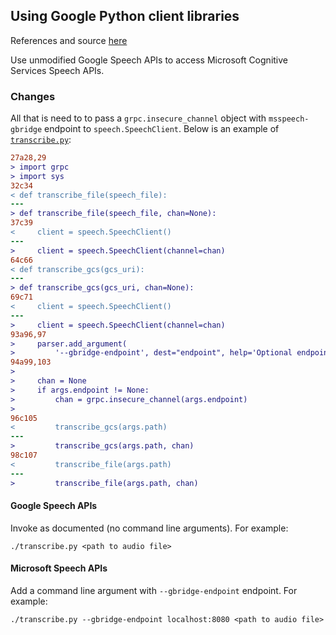 ## Using Google Python client libraries

References and source [here](https://cloud.google.com/speech/docs/reference/libraries#client-libraries-usage-python)

Use unmodified Google Speech APIs to access Microsoft Cognitive Services Speech APIs.

### Changes

All that is need to to pass a `grpc.insecure_channel` object with `msspeech-gbridge` endpoint to `speech.SpeechClient`. Below is an example of [`transcribe.py`](https://github.com/GoogleCloudPlatform/python-docs-samples/blob/master/speech/cloud-client/transcribe.py):

```patch
27a28,29
> import grpc
> import sys
32c34
< def transcribe_file(speech_file):
---
> def transcribe_file(speech_file, chan=None):
37c39
<     client = speech.SpeechClient()
---
>     client = speech.SpeechClient(channel=chan)
64c66
< def transcribe_gcs(gcs_uri):
---
> def transcribe_gcs(gcs_uri, chan=None):
69c71
<     client = speech.SpeechClient()
---
>     client = speech.SpeechClient(channel=chan)
93a96,97
>     parser.add_argument(
>         '--gbridge-endpoint', dest="endpoint", help='Optional endpoint to use for msspeech-gbridge service')
94a99,103
> 
>     chan = None
>     if args.endpoint != None:
>         chan = grpc.insecure_channel(args.endpoint)
> 
96c105
<         transcribe_gcs(args.path)
---
>         transcribe_gcs(args.path, chan)
98c107
<         transcribe_file(args.path)
---
>         transcribe_file(args.path, chan)
```

#### Google Speech APIs

Invoke as documented (no command line arguments). For example:

```
./transcribe.py <path to audio file>
```

#### Microsoft Speech APIs

Add a command line argument with `--gbridge-endpoint` endpoint. For example:

```
./transcribe.py --gbridge-endpoint localhost:8080 <path to audio file>
```

